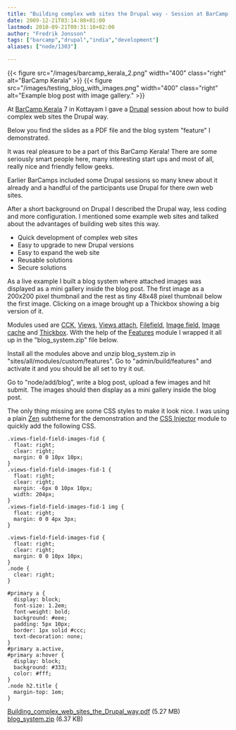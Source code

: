 ```yaml
---
title: "Building complex web sites the Drupal way - Session at BarCamp Kerala 7"
date: 2009-12-21T03:14:08+01:00
lastmod: 2010-09-21T09:31:10+02:00
author: "Fredrik Jonsson"
tags: ["barcamp","drupal","india","development"]
aliases: ["node/1303"]

---
```


{{< figure src="/images/barcamp_kerala_2.png" width="400" class="right" alt="BarCamp Kerala" >}}
{{< figure src="/images/testing_blog_with_images.png" width="400" class="right" alt="Example blog post with image gallery." >}}

At [BarCamp Kerala](http://www.barcampkerala.org/) 7 in Kottayam I gave a [Drupal](http://drupal.org/) session about how to build complex web sites the Drupal way.

Below you find the slides as a PDF file and the blog system "feature" I demonstrated.

It was real pleasure to be a part of this BarCamp Kerala! There are some seriously smart people here, many interesting start ups and most of all, really nice and friendly fellow geeks.

Earlier BarCamps included some Drupal sessions so many knew about it already and a handful of the participants use Drupal for there own web sites.

After a short background on Drupal I described the Drupal way, less coding and more configuration. I mentioned some example web sites and talked about the advantages of building web sites this way.

* Quick development of complex web sites
* Easy to upgrade to new Drupal versions
* Easy to expand the web site
* Reusable solutions
* Secure solutions

As a live example I built a blog system where attached images was displayed as a mini gallery inside the blog post. The first image as a 200x200 pixel thumbnail and the rest as tiny 48x48 pixel thumbnail below the first image. Clicking on a image brought up a Thickbox showing a big version of it.

Modules used are [CCK](http://drupal.org/project/cck), [Views](http://drupal.org/project/views), [Views attach](http://drupal.org/project/views_attach), [Filefield](http://drupal.org/project/filefield), [Image field](http://drupal.org/project/imagefield), [Image cache](http://drupal.org/project/imagecache) and [Thickbox](http://drupal.org/project/thickbox). With the help of the [Features](http://drupal.org/project/features) module I wrapped it all up in the "blog_system.zip" file below.

Install all the modules above and unzip blog_system.zip in "sites/all/modules/custom/features". Go to "admin/build/features" and activate it and you should be all set to try it out.

Go to "node/add/blog", write a blog post, upload a few images and hit submit. The images should then display as a mini gallery inside the blog post.

The only thing missing are some CSS styles to make it look nice. I was using a plain [Zen](http://drupal.org/project/zen) subtheme for the demonstration and the [CSS Injector](http://drupal.org/project/css_injector) module to quickly add the following CSS.

~~~~
.views-field-field-images-fid {
  float: right;
  clear: right;
  margin: 0 0 10px 10px;
}
.views-field-field-images-fid-1 {
  float: right;
  clear: right;
  margin: -6px 0 10px 10px;
  width: 204px;
}
.views-field-field-images-fid-1 img {
  float: right;
  margin: 0 0 4px 3px;
}
~~~~

~~~~
.views-field-field-images-fid {
  float: right;
  clear: right;
  margin: 0 0 10px 10px;
}
.node {
  clear: right;
}
~~~~

~~~~
#primary a {
  display: block;
  font-size: 1.2em;
  font-weight: bold;
  background: #eee;
  padding: 5px 10px;
  border: 1px solid #ccc;
  text-decoration: none;
}
#primary a.active,
#primary a:hover {
  display: block;
  background: #333;
  color: #fff;
}
.node h2.title {
  margin-top: 1em;
}
~~~~

[Building_complex_web_sites_the_Drupal_way.pdf](/files/Building_complex_web_sites_the_Drupal_way.pdf) (5.27 MB)  
[blog_system.zip](/files/blog_system.zip) (6.37 KB)